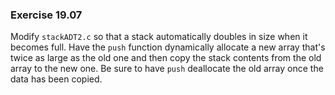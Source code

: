 ### Exercise 19.07

Modify `stackADT2.c` so that a stack automatically doubles in size when it
becomes full. Have the `push` function dynamically allocate a new array that's
twice as large as the old one and then copy the stack contents from the old
array to the new one. Be sure to have `push` deallocate the old array once the
data has been copied.
